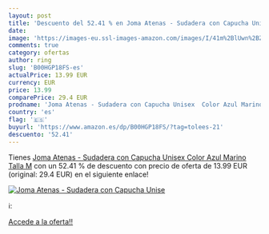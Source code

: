 ```yaml
---
layout: post
title: 'Descuento del 52.41 % en Joma Atenas - Sudadera con Capucha Unise'
date: 
image: 'https://images-eu.ssl-images-amazon.com/images/I/41m%2BlUwn%2BZL._SL200_.jpg'
comments: true
category: ofertas
author: ring
slug: 'B00HGP18FS-es'
actualPrice: 13.99 EUR
currency: EUR
price: 13.99
comparePrice: 29.4 EUR
prodname: 'Joma Atenas - Sudadera con Capucha Unisex  Color Azul Marino  Talla M'
country: 'es'
flag: '🇪🇸'
buyurl: 'https://www.amazon.es/dp/B00HGP18FS/?tag=tolees-21'
descuento: '52.41'
---
```


Tienes [Joma Atenas - Sudadera con Capucha Unisex  Color Azul Marino  Talla M](https://www.amazon.es/dp/B00HGP18FS/?tag=tolees-21) con un 52.41 % de descuento con precio de oferta de 13.99 EUR (original: 29.4 EUR) en el siguiente enlace!

[![Joma Atenas - Sudadera con Capucha Unise](https://images-eu.ssl-images-amazon.com/images/I/41m%2BlUwn%2BZL._SL200_.jpg)](https://www.amazon.es/dp/B00HGP18FS/?tag=tolees-21)

ℹ️:


[Accede a la oferta!!](https://www.amazon.es/dp/B00HGP18FS/?tag=tolees-21)
